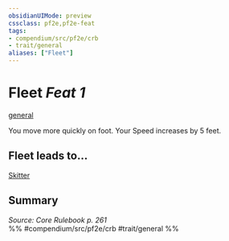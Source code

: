 ```yaml
---
obsidianUIMode: preview
cssclass: pf2e,pf2e-feat
tags:
- compendium/src/pf2e/crb
- trait/general
aliases: ["Fleet"]
---
```

# Fleet  *Feat 1*  
[general](../../rules/traits/general.md)  


You move more quickly on foot. Your Speed increases by 5 feet.

## Fleet leads to...

[Skitter](skitter-apg.md)

## Summary

*Source: Core Rulebook p. 261*  
%% #compendium/src/pf2e/crb #trait/general %%